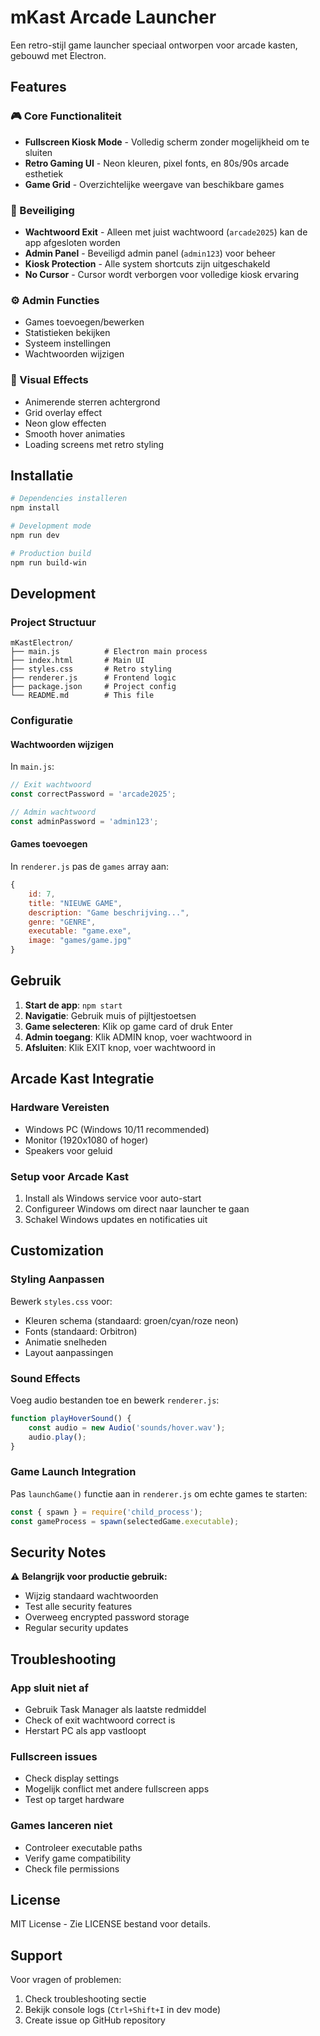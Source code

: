 # mKast Arcade Launcher

Een retro-stijl game launcher speciaal ontworpen voor arcade kasten, gebouwd met Electron.

## Features

### 🎮 Core Functionaliteit
- **Fullscreen Kiosk Mode** - Volledig scherm zonder mogelijkheid om te sluiten
- **Retro Gaming UI** - Neon kleuren, pixel fonts, en 80s/90s arcade esthetiek
- **Game Grid** - Overzichtelijke weergave van beschikbare games

### 🔐 Beveiliging
- **Wachtwoord Exit** - Alleen met juist wachtwoord (`arcade2025`) kan de app afgesloten worden
- **Admin Panel** - Beveiligd admin panel (`admin123`) voor beheer
- **Kiosk Protection** - Alle system shortcuts zijn uitgeschakeld
- **No Cursor** - Cursor wordt verborgen voor volledige kiosk ervaring

### ⚙️ Admin Functies
- Games toevoegen/bewerken
- Statistieken bekijken
- Systeem instellingen
- Wachtwoorden wijzigen

### 🎨 Visual Effects
- Animerende sterren achtergrond
- Grid overlay effect
- Neon glow effecten
- Smooth hover animaties
- Loading screens met retro styling

## Installatie

```bash
# Dependencies installeren
npm install

# Development mode
npm run dev

# Production build
npm run build-win
```

## Development

### Project Structuur
```
mKastElectron/
├── main.js          # Electron main process
├── index.html       # Main UI
├── styles.css       # Retro styling
├── renderer.js      # Frontend logic
├── package.json     # Project config
└── README.md        # This file
```

### Configuratie

#### Wachtwoorden wijzigen
In `main.js`:
```javascript
// Exit wachtwoord
const correctPassword = 'arcade2025';

// Admin wachtwoord  
const adminPassword = 'admin123';
```

#### Games toevoegen
In `renderer.js` pas de `games` array aan:
```javascript
{
    id: 7,
    title: "NIEUWE GAME",
    description: "Game beschrijving...",  
    genre: "GENRE",
    executable: "game.exe",
    image: "games/game.jpg"
}
```

## Gebruik

1. **Start de app**: `npm start`
2. **Navigatie**: Gebruik muis of pijltjestoetsen
3. **Game selecteren**: Klik op game card of druk Enter
4. **Admin toegang**: Klik ADMIN knop, voer wachtwoord in
5. **Afsluiten**: Klik EXIT knop, voer wachtwoord in

## Arcade Kast Integratie

### Hardware Vereisten
- Windows PC (Windows 10/11 recommended)
- Monitor (1920x1080 of hoger)
- Speakers voor geluid

### Setup voor Arcade Kast
1. Install als Windows service voor auto-start
2. Configureer Windows om direct naar launcher te gaan
3. Schakel Windows updates en notificaties uit

## Customization

### Styling Aanpassen
Bewerk `styles.css` voor:
- Kleuren schema (standaard: groen/cyan/roze neon)
- Fonts (standaard: Orbitron)
- Animatie snelheden
- Layout aanpassingen

### Sound Effects
Voeg audio bestanden toe en bewerk `renderer.js`:
```javascript
function playHoverSound() {
    const audio = new Audio('sounds/hover.wav');
    audio.play();
}
```

### Game Launch Integration
Pas `launchGame()` functie aan in `renderer.js` om echte games te starten:
```javascript
const { spawn } = require('child_process');
const gameProcess = spawn(selectedGame.executable);
```

## Security Notes

⚠️ **Belangrijk voor productie gebruik:**
- Wijzig standaard wachtwoorden
- Test alle security features
- Overweeg encrypted password storage
- Regular security updates

## Troubleshooting

### App sluit niet af
- Gebruik Task Manager als laatste redmiddel
- Check of exit wachtwoord correct is
- Herstart PC als app vastloopt

### Fullscreen issues
- Check display settings
- Mogelijk conflict met andere fullscreen apps
- Test op target hardware

### Games lanceren niet
- Controleer executable paths
- Verify game compatibility
- Check file permissions

## License

MIT License - Zie LICENSE bestand voor details.

## Support

Voor vragen of problemen:
1. Check troubleshooting sectie
2. Bekijk console logs (`Ctrl+Shift+I` in dev mode)
3. Create issue op GitHub repository

